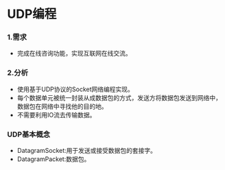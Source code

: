 # UDP编程
### 1.需求
* 完成在线咨询功能，实现互联网在线交流。

### 2.分析
* 使用基于UDP协议的Socket网络编程实现。
* 每个数据单元被统一封装从成数据包的方式，发送方将数据包发送到网络中，数据包在网络中寻找他的目的地。
* 不需要利用IO流去传输数据。

### UDP基本概念
* DatagramSocket:用于发送或接受数据包的套接字。
* DatagramPacket:数据包。